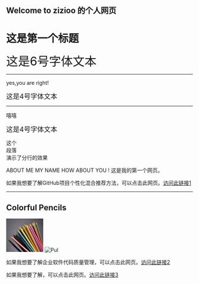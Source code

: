 ## Welcome to zizioo 的个人网页

<h1>这是第一个标题</h1> <font size="6">这是6号字体文本</font>
<hr>
<p>yes,you are right!</p> <font size="4">这是4号字体文本</font>
<hr>
 <p>嘻嘻</p> <font size="4">这是4号字体文本</font>
 <p>这个<br>段落<br>演示了分行的效果</p>
 <!-- 这是一个注释 -->
ABOUT ME
MY NAME 
HOW ABOUT YOU !
这是我的第一个网页。
 <p>
如果我想要了解GitHub项目个性化混合推荐方法，可以点击此网页。<a href="https://github.com/zizio-1111/zizioo.github.io/blob/main/download/pdf/%E4%B8%80%E7%A7%8D%E5%9F%BA%E4%BA%8E%E6%95%B0%E6%8D%AE%E7%9A%84GitHub%E9%A1%B9%E7%9B%AE%E4%B8%AA%E6%80%A7%E5%8C%96%E6%B7%B7%E5%90%88%E6%8E%A8%E8%8D%90%E6%96%B9%E6%B3%95_%E4%BD%95%E9%94%B4%E7%90%A6.pdf">访问此链接1</a> </p> 
 <hr>
<h2>Colorful Pencils</h2>
<img border="0" src="https://raw.githubusercontent.com/zizio-1111/zizioo.github.io/main/pic/color_pencils_glass_hires.jpg" alt="Pulpit rock" width="100" height="90">

<img border="0" src="http://static.runoob.com/images/runoob-logo.png" alt="Pul " width="150" height="50">
 <p>
如果我想要了解企业软件代码质量管理，可以点击此网页。<a href="https://github.com/zizio-1111/zizioo.github.io/blob/main/download/%E6%96%B0%E6%96%87%E6%A1%A3.md">访问此链接2</a> </p> 
 <p>
如果我想要了解，可以点击此网页。<a href="https://glasssix.github.io/download/pdf/Gaussian%20Filter.pdf">访问此链接3</a> </p> 
